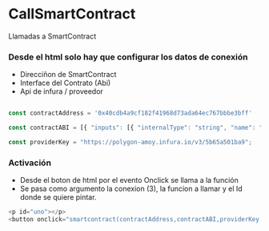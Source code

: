 # CallSmartContract
Llamadas a SmartContract


### Desde el html solo hay que configurar los datos de conexión
- Direcciñon de SmartContract
- Interface del Contrato (Abi)
- Api de infura / proveedor
  
```javascript

const contractAddress = '0x40cdb4a9cf182f41968d73ada64ec767bbbe3bff'

const contractABI = [{ "inputs": [{ "internalType": "string", "name": "_initialName", "type": "string" }], "stateMutability": "nonpayable", "type": "constructor" }, { "inputs": [], "name": "getName", "outputs": [{ "internalType": "string", "name": "", "type": "string" }], "stateMutability": "view", "type": "function" }, { "inputs": [], "name": "name", "outputs": [{ "internalType": "string", "name": "", "type": "string" }], "stateMutability": "view", "type": "function" }];

const providerKey = "https://polygon-amoy.infura.io/v3/5b65a501ba9";

```
  
### Activación
- Desde el boton de html por el evento Onclick se llama a la función
- Se pasa como argumento la conexion (3), la funcion a llamar y el Id donde se quiere pintar.

```javascript
<p id="uno"></p>
<button onclick="smartcontract(contractAddress,contractABI,providerKey, 'getName', 'uno')">Reader SmartContract</button>
```
